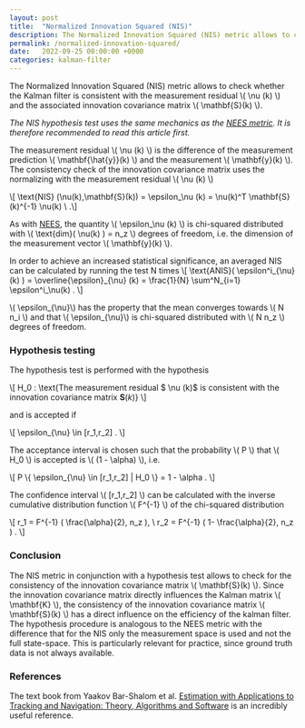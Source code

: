 ```yaml
---
layout: post
title:  "Normalized Innovation Squared (NIS)"
description: The Normalized Innovation Squared (NIS) metric allows to check whether the Kalman filter is consistent with the residual and the innovation covariance matrix.
permalink: /normalized-innovation-squared/
date:   2022-09-25 00:00:00 +0000
categories: kalman-filter
---
```


The Normalized Innovation Squared (NIS) metric allows to check whether the Kalman filter is consistent with the measurement residual \\( \nu (k) \\) and the associated innovation covariance matrix \\( \mathbf{S}(k) \\).

*The NIS hypothesis test uses the same mechanics as the [NEES metric](/normalized-estimation-error-squared/).
It is therefore recommended to read this article first.*

The measurement residual \\( \nu (k) \\) is the difference of the measurement prediction \\( \mathbf{\hat{y}}(k) \\) and the measurement \\( \mathbf{y}(k) \\).
The consistency check of the innovation covariance matrix uses the normalizing with the measurement residual \\( \nu (k) \\)

\\[ \text{NIS} (\nu(k),\mathbf{S}(k)) = \epsilon_\nu (k) = \nu(k)^T \mathbf{S}(k)^{-1} \nu(k) \ .\\]

As with [NEES](/normalized-estimation-error-squared/), the quantity \\( \epsilon_\nu (k) \\) is chi-squared distributed with \\( \text{dim}( \nu(k) ) = n_z \\) degrees of freedom, i.e. the dimension of the measurement vector \\( \mathbf{y}(k)  \\).

In order to achieve an increased statistical significance, an averaged NIS can be calculated by running the test N times
\\[ \text{ANIS}( \epsilon^i\_{\nu}(k) ) = \overline{\epsilon}\_{\nu} (k)  = \frac{1}{N} \sum^N_{i=1} \epsilon^i_\nu(k) \. \\]


\\( \epsilon\_{\nu}\\) has the property that the mean converges towards \\( N n_i \\) and that \\( \epsilon\_{\nu}\\) is chi-squared distributed with \\( N n_z \\) degrees of freedom.

<h3>Hypothesis testing</h3>

The hypothesis test is performed with the hypothesis

\\[ H_0 :  \text{The measurement residual $ \nu (k)$ is consistent with the innovation covariance matrix $\mathbf{S}(k)$} \\]

and is accepted if

\\[ \epsilon\_{\nu} \in [r_1,r_2] \. \\]

The acceptance interval is chosen such that the probability \\( P \\) that \\( H_0 \\) is accepted is \\( (1 - \alpha) \\), i.e. 

\\[ P \\{ \epsilon\_{\nu} \in [r_1,r_2]  \| H_0 \\} = 1 - \alpha \. \\]

The confidence interval \\( [r_1,r_2] \\) can be calculated with the inverse cumulative distribution function \\( F^{-1} \\) of the chi-squared distribution

\\[ r_1 = F^{-1} ( \frac{\alpha}{2}, n_z ), \ r_2 = F^{-1} ( 1- \frac{\alpha}{2}, n_z ) \. \\]

<h3>Conclusion</h3>

The NIS metric in conjunction with a hypothesis test allows to check for the consistency of the innovation covariance matrix \\( \mathbf{S}(k) \\). 
Since the innovation covariance matrix directly influences the Kalman matrix \\( \mathbf{K} \\), the consistency of the innovation covariance matrix \\( \mathbf{S}(k) \\) has a direct influence on the efficiency of the kalman filter. 
The hypothesis procedure is analogous to the NEES metric with the difference that for the NIS only the measurement space is used and not the full state-space. 
This is particularly relevant for practice, since ground truth data is not always available.

<h3>References</h3>
The text book from Yaakov Bar-Shalom et al. <a href="https://amzn.to/4dPoZA7" onclick="fathom.trackEvent('NIS - Amazon - Bar-Shalom');">Estimation with Applications to Tracking and Navigation: Theory, Algorithms and Software</a> is an incredibly useful reference.

[jekyll-docs]: https://jekyllrb.com/docs/home
[jekyll-gh]:   https://github.com/jekyll/jekyll
[jekyll-talk]: https://talk.jekyllrb.com/
